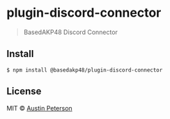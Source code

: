 # plugin-discord-connector

> BasedAKP48 Discord Connector


## Install

```
$ npm install @basedakp48/plugin-discord-connector
```

## License

MIT © [Austin Peterson](https://akp48.akpmakes.tech)
